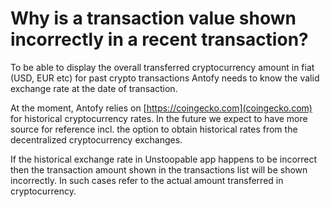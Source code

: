 # Why is a transaction value shown incorrectly in a recent transaction?

To be able to display the overall transferred cryptocurrency amount in fiat (USD, EUR etc) for past crypto transactions Antofy needs to know the valid exchange rate at the date of transaction. 

At the moment, Antofy relies on [https://coingecko.com](coingecko.com) for historical cryptocurrency rates. In the future we expect to have more source for reference incl. the option to obtain historical rates from the decentralized cryptocurrency exchanges.

If the historical exchange rate in Unstoopable app happens to be incorrect then the transaction amount shown in the transactions list will be shown incorrectly. In such cases refer to the actual amount transferred in cryptocurrency.